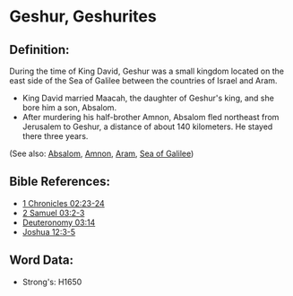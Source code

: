 # Geshur, Geshurites #

## Definition: ##

During the time of King David, Geshur was a small kingdom located on the east side of the Sea of Galilee between the countries of Israel and Aram.

* King David married Maacah, the daughter of Geshur's king, and she bore him a son, Absalom.
* After murdering his half-brother Amnon, Absalom fled northeast from Jerusalem to Geshur, a distance of about 140 kilometers. He stayed there three years.

(See also: [Absalom](../names/absalom.md), [Amnon](../names/amnon.md), [Aram](../names/aram.md), [Sea of Galilee](../names/seaofgalilee.md))

## Bible References: ##

* [1 Chronicles 02:23-24](rc://en/tn/help/1ch/02/23)
* [2 Samuel 03:2-3](rc://en/tn/help/2sa/03/02)
* [Deuteronomy 03:14](rc://en/tn/help/deu/03/14)
* [Joshua 12:3-5](rc://en/tn/help/jos/12/03)

## Word Data: ##

* Strong's: H1650
